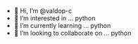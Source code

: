 - 👋 Hi, I’m @valdop-c
- 👀 I’m interested in ... python
- 🌱 I’m currently learning ... python
- 💞️ I’m looking to collaborate on ... python

<!---
valdop-c/valdop-c is a ✨ special ✨ repository because its `README.md` (this file) appears on your GitHub profile.
You can click the Preview link to take a look at your changes.
--->
